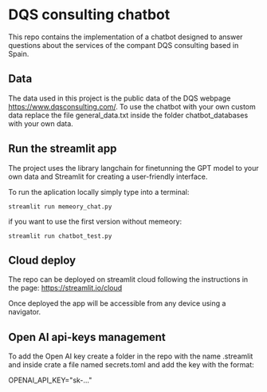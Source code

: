 # DQS consulting chatbot
This repo contains the implementation of a chatbot designed to answer questions about the services of the compant DQS consulting based in Spain. 

## Data
The data used in this project is the public data of the DQS webpage https://www.dqsconsulting.com/. To use the chatbot with your own custom data replace the file general_data.txt inside the folder chatbot_databases with your own data.

## Run the streamlit app
The project uses the library langchain for finetunning the GPT model to your own data and Streamlit for creating a user-friendly interface.

To run the aplication locally simply type into a terminal:

```
streamlit run memeory_chat.py
```

if you want to use the first version without memeory:

```
streamlit run chatbot_test.py
```

## Cloud deploy
The repo can be deployed on streamlit cloud following the instructions in the page: https://streamlit.io/cloud

Once deployed the app will be accessible from any device using a navigator.

## Open AI api-keys management
To add the Open AI key create a folder in the repo with the name .streamlit and inside crate a file named secrets.toml and add the key with the format:

OPENAI_API_KEY="sk-..."